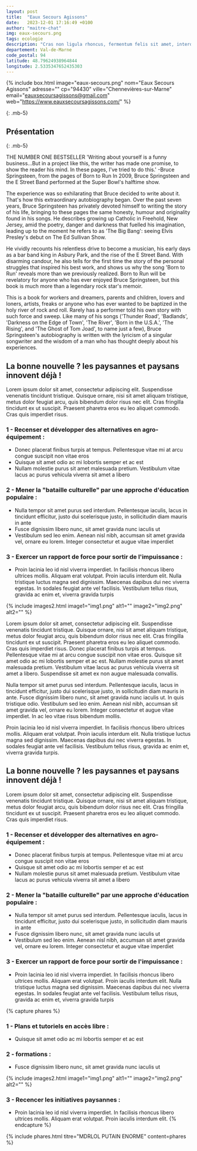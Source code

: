 ```yaml
---
layout: post
title:  "Eaux Secours Agissons"
date:   2023-12-01 17:16:49 +0100
author: "maitre-chat"
img: eaux-secours.png
tags: ecologie
description: "Cras non ligula rhoncus, fermentum felis sit amet, interdum mauris. Donec ut luctus metus. Praesent vel felis fermentum sapien tincidunt ultricies."
departement: Val-de-Marne
code_postal: 94
latitude: 48.79624938964844
longitude: 2.5335347652435303
---
```


{% include box.html image="eaux-secours.png" nom="Eaux Secours Agissons" adresse="" cp="94430" ville="Chennevières-sur-Marne" email="eauxsecoursagissons@gmail.com" web="https://www.eauxsecoursagissons.com/" %}

{: .mb-5}

## Présentation

{: .mb-5}

THE NUMBER ONE BESTSELLER 'Writing about yourself is a funny business...But in a project like this, the writer has made one promise, to show the reader his mind. In these pages, I've tried to do this.' -Bruce Springsteen, from the pages of Born to Run In 2009, Bruce Springsteen and the E Street Band performed at the Super Bowl's halftime show. 

The experience was so exhilarating that Bruce decided to write about it. That's how this extraordinary autobiography began. Over the past seven years, Bruce Springsteen has privately devoted himself to writing the story of his life, bringing to these pages the same honesty, humour and originality found in his songs. He describes growing up Catholic in Freehold, New Jersey, amid the poetry, danger and darkness that fuelled his imagination, leading up to the moment he refers to as 'The Big Bang': seeing Elvis Presley's debut on The Ed Sullivan Show. 

He vividly recounts his relentless drive to become a musician, his early days as a bar band king in Asbury Park, and the rise of the E Street Band. With disarming candour, he also tells for the first time the story of the personal struggles that inspired his best work, and shows us why the song 'Born to Run' reveals more than we previously realized. Born to Run will be revelatory for anyone who has ever enjoyed Bruce Springsteen, but this book is much more than a legendary rock star's memoir. 

This is a book for workers and dreamers, parents and children, lovers and loners, artists, freaks or anyone who has ever wanted to be baptized in the holy river of rock and roll. Rarely has a performer told his own story with such force and sweep. Like many of his songs ('Thunder Road', 'Badlands', 'Darkness on the Edge of Town', 'The River', 'Born in the U.S.A.', 'The Rising', and 'The Ghost of Tom Joad', to name just a few), Bruce Springsteen's autobiography is written with the lyricism of a singular songwriter and the wisdom of a man who has thought deeply about his experiences.

## La bonne nouvelle ? les paysannes et paysans innovent déjà !
Lorem ipsum dolor sit amet, consectetur adipiscing elit. Suspendisse venenatis tincidunt tristique. Quisque ornare, nisi sit amet aliquam tristique, metus dolor feugiat arcu, quis bibendum dolor risus nec elit. Cras fringilla tincidunt ex ut suscipit. Praesent pharetra eros eu leo aliquet commodo. Cras quis imperdiet risus.

### 1 - Recenser et développer des alternatives en agro-équipement :
- Donec placerat finibus turpis at tempus. Pellentesque vitae mi at arcu congue suscipit non vitae eros
- Quisque sit amet odio ac mi lobortis semper et ac est
- Nullam molestie purus sit amet malesuada pretium. Vestibulum vitae lacus ac purus vehicula viverra sit amet a libero

### 2 - Mener la "bataille culturelle" par une approche d'éducation populaire :
- Nulla tempor sit amet purus sed interdum. Pellentesque iaculis, lacus in tincidunt efficitur, justo dui scelerisque justo, in sollicitudin diam mauris in ante
- Fusce dignissim libero nunc, sit amet gravida nunc iaculis ut
- Vestibulum sed leo enim. Aenean nisl nibh, accumsan sit amet gravida vel, ornare eu lorem. Integer consectetur et augue vitae imperdiet

### 3 - Exercer un rapport de force pour sortir de l'impuissance :
- Proin lacinia leo id nisl viverra imperdiet. In facilisis rhoncus libero ultrices mollis. Aliquam erat volutpat. Proin iaculis interdum elit. Nulla tristique luctus magna sed dignissim. Maecenas dapibus dui nec viverra egestas. In sodales feugiat ante vel facilisis. Vestibulum tellus risus, gravida ac enim et, viverra gravida turpis

{% include images2.html image1="img1.png" alt1="" image2="img2.png" alt2="" %}

 Lorem ipsum dolor sit amet, consectetur adipiscing elit. Suspendisse venenatis tincidunt tristique. Quisque ornare, nisi sit amet aliquam tristique, metus dolor feugiat arcu, quis bibendum dolor risus nec elit. Cras fringilla tincidunt ex ut suscipit. Praesent pharetra eros eu leo aliquet commodo. Cras quis imperdiet risus. Donec placerat finibus turpis at tempus. Pellentesque vitae mi at arcu congue suscipit non vitae eros. Quisque sit amet odio ac mi lobortis semper et ac est. Nullam molestie purus sit amet malesuada pretium. Vestibulum vitae lacus ac purus vehicula viverra sit amet a libero. Suspendisse sit amet ex non augue malesuada convallis.

Nulla tempor sit amet purus sed interdum. Pellentesque iaculis, lacus in tincidunt efficitur, justo dui scelerisque justo, in sollicitudin diam mauris in ante. Fusce dignissim libero nunc, sit amet gravida nunc iaculis ut. In quis tristique odio. Vestibulum sed leo enim. Aenean nisl nibh, accumsan sit amet gravida vel, ornare eu lorem. Integer consectetur et augue vitae imperdiet. In ac leo vitae risus bibendum mollis.

Proin lacinia leo id nisl viverra imperdiet. In facilisis rhoncus libero ultrices mollis. Aliquam erat volutpat. Proin iaculis interdum elit. Nulla tristique luctus magna sed dignissim. Maecenas dapibus dui nec viverra egestas. In sodales feugiat ante vel facilisis. Vestibulum tellus risus, gravida ac enim et, viverra gravida turpis.

## La bonne nouvelle ? les paysannes et paysans innovent déjà !
Lorem ipsum dolor sit amet, consectetur adipiscing elit. Suspendisse venenatis tincidunt tristique. Quisque ornare, nisi sit amet aliquam tristique, metus dolor feugiat arcu, quis bibendum dolor risus nec elit. Cras fringilla tincidunt ex ut suscipit. Praesent pharetra eros eu leo aliquet commodo. Cras quis imperdiet risus.

### 1 - Recenser et développer des alternatives en agro-équipement :
- Donec placerat finibus turpis at tempus. Pellentesque vitae mi at arcu congue suscipit non vitae eros
- Quisque sit amet odio ac mi lobortis semper et ac est
- Nullam molestie purus sit amet malesuada pretium. Vestibulum vitae lacus ac purus vehicula viverra sit amet a libero

### 2 - Mener la "bataille culturelle" par une approche d'éducation populaire :
- Nulla tempor sit amet purus sed interdum. Pellentesque iaculis, lacus in tincidunt efficitur, justo dui scelerisque justo, in sollicitudin diam mauris in ante
- Fusce dignissim libero nunc, sit amet gravida nunc iaculis ut
- Vestibulum sed leo enim. Aenean nisl nibh, accumsan sit amet gravida vel, ornare eu lorem. Integer consectetur et augue vitae imperdiet

### 3 - Exercer un rapport de force pour sortir de l'impuissance :
- Proin lacinia leo id nisl viverra imperdiet. In facilisis rhoncus libero ultrices mollis. Aliquam erat volutpat. Proin iaculis interdum elit. Nulla tristique luctus magna sed dignissim. Maecenas dapibus dui nec viverra egestas. In sodales feugiat ante vel facilisis. Vestibulum tellus risus, gravida ac enim et, viverra gravida turpis

{% capture phares %}
### 1 - Plans et tutoriels en accès libre :
- Quisque sit amet odio ac mi lobortis semper et ac est

### 2 - formations :
- Fusce dignissim libero nunc, sit amet gravida nunc iaculis ut

{% include images2.html image1="img1.png" alt1="" image2="img2.png" alt2="" %}

### 3 - Recencer les initiatives paysannes :
- Proin lacinia leo id nisl viverra imperdiet. In facilisis rhoncus libero ultrices mollis. Aliquam erat volutpat. Proin iaculis interdum elit. 
{% endcapture %}

{% include phares.html titre="MDRLOL PUTAIN ENORME" content=phares %}